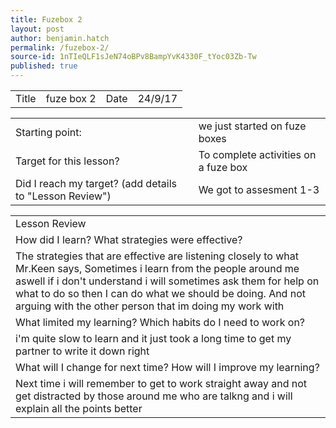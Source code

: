 ```yaml
---
title: Fuzebox 2
layout: post
author: benjamin.hatch
permalink: /fuzebox-2/
source-id: 1nTIeQLF1sJeN74oBPv8BampYvK4330F_tYoc03Zb-Tw
published: true
---
```

<table>
  <tr>
    <td>Title</td>
    <td>fuze box 2</td>
    <td>Date</td>
    <td>24/9/17</td>
  </tr>
</table>


<table>
  <tr>
    <td>Starting point:</td>
    <td>we just started on fuze boxes</td>
  </tr>
  <tr>
    <td>Target for this lesson?</td>
    <td>To complete activities on a fuze box
</td>
  </tr>
  <tr>
    <td>Did I reach my target? 
(add details to "Lesson Review")</td>
    <td>We got to assesment 1-3</td>
  </tr>
</table>


<table>
  <tr>
    <td>Lesson Review</td>
  </tr>
  <tr>
    <td>How did I learn? What strategies were effective? </td>
  </tr>
  <tr>
    <td>The strategies that are effective are listening closely to what Mr.Keen says, Sometimes i learn from the people around me aswell if i don't understand i will sometimes ask them for help on what to do so then I can do what we should be doing. And not arguing with the other person that im doing my work with</td>
  </tr>
  <tr>
    <td>What limited my learning? Which habits do I need to work on? </td>
  </tr>
  <tr>
    <td>i'm quite slow to learn and it just took a long time to get my partner to write it down right</td>
  </tr>
  <tr>
    <td>What will I change for next time? How will I improve my learning?</td>
  </tr>
  <tr>
    <td>Next time i will remember to get to work straight away and not get distracted by those around me who are talkng and i will explain all the points better</td>
  </tr>
</table>



